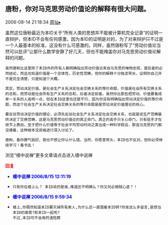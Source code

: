 ## 唐粉，你对马克思劳动价值论的解释有很大问题。
2006-08-14 21:18:34
[原址▸](http://www.fxgan.com/chan_time/2006_07_12/239.htm)



 



 


 


 虽然这位唐粉最近为本ID关于“所有人类的思想并不能被计算机完全记录”的证明一直辩护，但本ID不会有任何感激，因为本ID的证明是对的，为了对来辩护只不过是一个人最基本的标准，这没有什么可感激的。同样，虽然唐粉写了“劳动价值论当然可以批评”让那什么数学安静了好几天，但也不能掩盖你对马克思劳动价值论解释的问题。
   
    虽然唐粉比这里除了本ID外的所有人都明确指出劳动价值论来自马克思的唯物史观，是后者的必然结论，而且也知道价值是一个总体性、历史性范畴，但你的解释十分拖泥带水，证明你自己并不是完全清楚，只是知道个大概。
   
    其实，劳动决定价值，是社会生产关系决定社会交换关系的等价命题，价值是社会所有交换关系的总和，而劳动是社会所有生产关系的总和，后者决定前者。虽然你比那些把劳动、价值要看成单一关系的人高明一点，但在本ID这里也还是不行，因为你没有明确指出劳动决定价值的等价命题，而这个社会生产关系决定社会交换关系的等价命题是是劳动决定价值理论的核心。
   
    要反驳劳动决定价值的理论，必须先反驳社会生产关系决定社会交换关系，也就是说生产范畴最终决定了交换范畴，这是马克思劳动价值论的真正命门。真正的高手只关心命门，只有低手才在枝节上费劲。至于把什么价值等于社会平均劳动时间之类当成一种科学假设，那连马克思的门都没摸着，这种根本没资格进行深入讨论了。
   
    唐粉，看你脾气挺好，我也不想让你认什么错，当然，你愿意带头，本ID也不反对。但你必须继续学习！看书去！


 


 


 
  浏览“缠中说禅”更多文章请点击进入缠中说禅
 





<font color='red'>**回复**</font>


- **<font color='blue'>缠中说禅 2006/8/15 12:11:19</font>**
- ```
  只有你在楼上么？ 本ID说的是谁,难道还不明确么？你又何必做贼心虚？！
  ```
- **<font color='blue'>缠中说禅 2006/8/15 9:59:34</font>**
- ```
  楼上,你既然知道本ID要灭掉所有男人,为什么还一直围着本ID转?你发这么多留言,是想当本ID的面首?和本ID一起死?
  不过,本ID可不会用药渣陪葬
  ```
